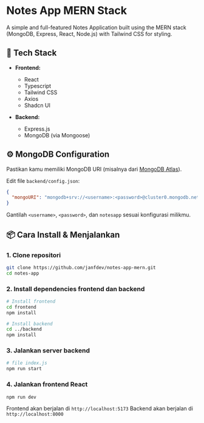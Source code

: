 # Notes App MERN Stack



A simple and full-featured Notes Application built using the MERN stack (MongoDB, Express, React, Node.js) with Tailwind CSS for styling.

## 🚀 Tech Stack

- **Frontend:**
  - React
  - Typescript
  - Tailwind CSS
  - Axios
  - Shadcn UI

- **Backend:**
  - Express.js
  - MongoDB (via Mongoose)

## ⚙️ MongoDB Configuration

Pastikan kamu memiliki MongoDB URI (misalnya dari [MongoDB Atlas](https://www.mongodb.com/cloud/atlas)).

Edit file `backend/config.json`:

```json
{
  "mongoURI": "mongodb+srv://<username>:<password>@cluster0.mongodb.net/notesapp?retryWrites=true&w=majority"
}
```

Gantilah `<username>`, `<password>`, dan `notesapp` sesuai konfigurasi milikmu.

## 📦 Cara Install & Menjalankan

### 1. Clone repositori

```bash
git clone https://github.com/janfdev/notes-app-mern.git
cd notes-app
```

### 2. Install dependencies frontend dan backend

```bash
# Install frontend
cd frontend
npm install

# Install backend
cd ../backend
npm install
```

### 3. Jalankan server backend

```bash
# file index.js
npm run start
```

### 4. Jalankan frontend React

```bash
npm run dev
```

Frontend akan berjalan di `http://localhost:5173`
Backend akan berjalan di `http://localhost:8000`
